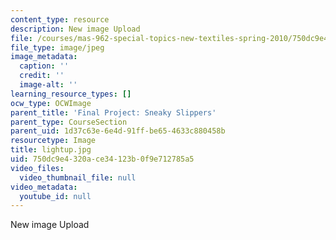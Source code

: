 ```yaml
---
content_type: resource
description: New image Upload
file: /courses/mas-962-special-topics-new-textiles-spring-2010/750dc9e4320ace34123b0f9e712785a5_lightup.jpg
file_type: image/jpeg
image_metadata:
  caption: ''
  credit: ''
  image-alt: ''
learning_resource_types: []
ocw_type: OCWImage
parent_title: 'Final Project: Sneaky Slippers'
parent_type: CourseSection
parent_uid: 1d37c63e-6e4d-91ff-be65-4633c880458b
resourcetype: Image
title: lightup.jpg
uid: 750dc9e4-320a-ce34-123b-0f9e712785a5
video_files:
  video_thumbnail_file: null
video_metadata:
  youtube_id: null
---
```

New image Upload

